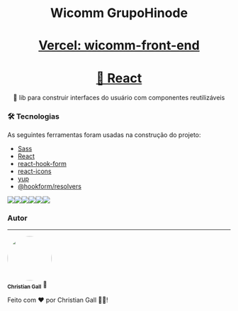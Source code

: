 <h1 align="center">Wicomm GrupoHinode</h1>
<h1 align="center"><a href="https://wicomm-front-end.vercel.app/">Vercel: wicomm-front-end</a></h1>
<h1 align="center">
<a href="https://pt-br.reactjs.org/">🔗 React</a>
</h1>
<p align="center">🚀 lib para construir interfaces do usuário com componentes reutilizáveis</p>

### 🛠 Tecnologias

As seguintes ferramentas foram usadas na construção do projeto:

- [Sass](https://sass-lang.com/)
- [React](https://pt-br.reactjs.org/)
- [react-hook-form](https://react-hook-form.com/)
- [react-icons](https://react-icons.github.io/react-icons/)
- [yup](https://github.com/jquense/yup)
- [@hookform/resolvers](https://github.com/react-hook-form/resolvers)


<img src="https://img.shields.io/static/v1?label=REACT&message=18.2.0&color=7159c1&style=for-the-badge&logo=ghost"/><img src="https://img.shields.io/static/v1?label=SASS&message=1.54.5&color=7159c1&style=for-the-badge&logo=ghost"/><img src="https://img.shields.io/static/v1?label=react-hook-form&message=7.34.2&color=7159c1&style=for-the-badge&logo=ghost"/><img src="https://img.shields.io/static/v1?label=react-icons&message=4.4.0&color=7159c1&style=for-the-badge&logo=ghost"/><img src="https://img.shields.io/static/v1?label=yup&message=0.32.11&color=7159c1&style=for-the-badge&logo=ghost"/><img src="https://img.shields.io/static/v1?label=@hookform/resolvers&message=2.9.7&color=7159c1&style=for-the-badge&logo=ghost"/>

### Autor

---

 <img style="border-radius: 50%;" src="https://avatars.githubusercontent.com/u/86633857?s=96&v=4" width="100px;" alt=""/>
 <br />
 <sub><b>Christian Gall</b></sub><img> 🚀</img>

Feito com ❤️ por Christian Gall 👋🏽!
